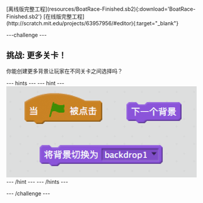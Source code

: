 <div class="p-hero-buttons">
  [离线版完整工程](resources/BoatRace-Finished.sb2){:download='BoatRace-Finished.sb2'} [在线版完整工程](http://scratch.mit.edu/projects/63957956/#editor){:target="_blank"}
</div>

---challenge ---

## 挑战: 更多关卡！

你能创建更多背景让玩家在不同关卡之间选择吗？

--- hints ---
 --- hint --- ![screenshot](images/boat-levels-blocks.png)
--- /hint ---
--- /hints ---

--- /challenge ---